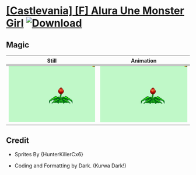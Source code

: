 # [\[Castlevania\] \[F\] Alura Une Monster Girl](./) [![Download](https://img.shields.io/badge/Download--red?style=social&logo=github)](https://minhaskamal.github.io/DownGit/#/home?url=https://github.com/Klokinator/FE-Repo/tree/main/Battle%20Animations%2FMonsters%20-%20Dragons%20and%20Special%2F%5BCastlevania%5D%20%5BF%5D%20Alura%20Une%20Monster%20Girl%2F6.%20Magic)

## Magic

| Still | Animation |
| :---: | :-------: |
| ![Magic still](./Magic_000.png) | ![Magic](./Magic.gif) |

## Credit

- Sprites By {HunterKillerCx6}

- Coding and Formatting by Dark. (Kurwa Dark!)
